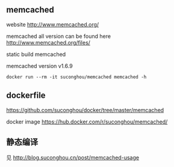 ## memcached

website http://www.memcached.org/

memcached all version can be found here http://www.memcached.org/files/

static build memcached

memcached version v1.6.9

```
docker run --rm -it suconghou/memcached memcached -h
```

## dockerfile

https://github.com/suconghou/docker/tree/master/memcached


docker image  https://hub.docker.com/r/suconghou/memcached/


## 静态编译

见 http://blog.suconghou.cn/post/memcached-usage


